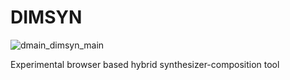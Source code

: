 # DIMSYN

![dmain_dimsyn_main](https://user-images.githubusercontent.com/6544296/165528957-f50998b0-c3a6-47ad-a731-cf750c1ed129.svg)

Experimental browser based hybrid synthesizer-composition tool

